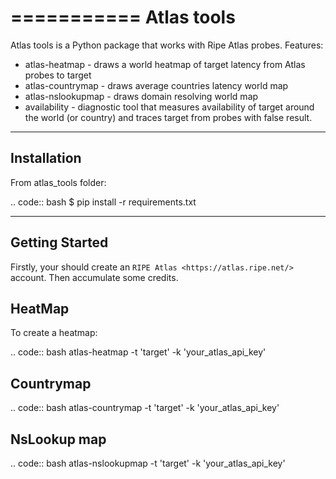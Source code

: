 ===========
Atlas tools
===========

Atlas tools is a Python package that works with Ripe Atlas probes.
Features:

* atlas-heatmap - draws a world heatmap of target latency from Atlas probes to target
* atlas-countrymap - draws average countries latency world map
* atlas-nslookupmap - draws domain resolving world map
* availability - diagnostic tool that measures availability of target around the world (or country) and traces target from probes with false result.

------------
Installation
------------

From atlas_tools folder:

.. code:: bash
	$ pip install -r requirements.txt

---------------
Getting Started
---------------

Firstly, your should create an `RIPE Atlas <https://atlas.ripe.net/>` account. Then accumulate some credits.


HeatMap
-------

To create a heatmap:

.. code:: bash
	atlas-heatmap -t 'target' -k 'your_atlas_api_key'

Countrymap
----------

.. code:: bash
	atlas-countrymap -t 'target' -k 'your_atlas_api_key'

NsLookup map
------------

.. code:: bash
	atlas-nslookupmap -t 'target' -k 'your_atlas_api_key'

